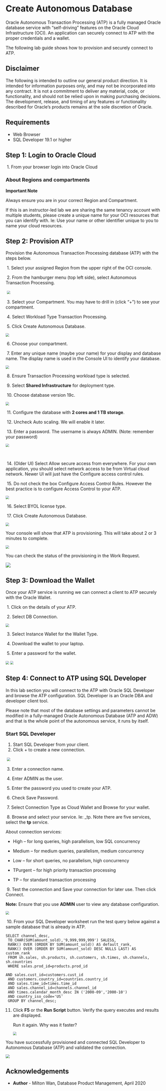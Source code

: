 # Create Autonomous Database #

Oracle Autonomous Transaction Processing (ATP) is a fully managed Oracle database service with “self-driving” features on the Oracle Cloud Infrastructure (OCI). An application can securely connect to ATP with the proper credentials and a wallet. 

The following lab guide shows how to provision and securely connect to ATP. 

## Disclaimer ##
The following is intended to outline our general product direction. It is intended for information purposes only, and may not be incorporated into any contract. It is not a commitment to deliver any material, code, or functionality, and should not be relied upon in making purchasing decisions. The development, release, and timing of any features or functionality described for Oracle’s products remains at the sole discretion of Oracle.

## Requirements ##

- Web Browser
- SQL Developer 19.1 or higher

## Step 1: Login to Oracle Cloud ##

​	1. From your browser login into Oracle Cloud

### About Regions and compartments

**Important Note**

Always ensure you are in your correct Region and Compartment. 

If this is an instructor-led lab we are sharing the same tenancy account with multiple students, please create a unique name for your OCI resources that you can identify with. Ie: Use your name or other identifier unique to you to name your cloud resources.

## Step 2: Provision ATP ##

Provision the Autonomous Transaction Processing database (ATP) with the steps below.

​	1. Select your assigned Region from the upper right of the OCI console.

​	2. From the hamburger menu (top left side), select Autonomous Transaction Processing.

​         <img src="./images/provision-atp-1.PNG" style="zoom: 67%;" />                          

​	3.  Select your Compartment. You may have to drill in (click “+”) to see your compartment.

​	4. Select Workload Type Transaction Processing.

​	5. Click Create Autonomous Database. 

 <img src="./images/provision-atp-3.PNG" style="zoom:67%;" />

​	6. Choose your compartment.

​	7. Enter any unique name (maybe your name) for your display and database name. The display name is used in the Console UI to identify your database.



<img src="./images/provision-atp-4.PNG" style="zoom:67%;" />



​	8. Ensure Transaction Processing workload type is selected.

​	9. Select **Shared Infrastructure** for deployment type.

​	10. Choose database version 19c.



<img src="./images/provision-atp-5.png" style="zoom: 67%;" />

​	11. Configure the database with **2 cores and 1 TB storage**.

​	12. Uncheck Auto scaling. We will enable it later.

​	13. Enter a password. The username is always ADMIN. (Note: remember your password)



<img src="./images/provision-atp-6.png" style="zoom:67%;" />

​	

​	14. (Older UI) Select Allow secure access from everywhere.  For your own application, you should select network access to be from Virtual cloud network.  Newer UI will just have the Configure access control rules.

​	15. Do not check the box Configure Access Control Rules. However the best practice is to configure Access Control to your ATP.



<img src=".\images\network-access.PNG" style="zoom:67%;" />

​	16. Select BYOL license type.

​	17. Click Create Autonomous Database.

<img src="./images/provision-atp-7.PNG" style="zoom: 67%;" />



Your console will show that ATP is provisioning. This will take about 2 or 3 minutes to complete.

<img src="./images/provision-atp-8.png" style="zoom:67%;" />

You can check the status of the provisioning in the Work Request.

![](./images/provision-atp-9.png)

## Step 3: Download the Wallet

Once your ATP service is running we can connect a client to ATP securely with the Oracle Wallet.

​	1. Click on the details of your ATP.

​	2. Select DB Connection.



<img src="./images/wallet-1.PNG" style="zoom:67%;" />

​	3. Select Instance Wallet for the Wallet Type.

​	4. Download the wallet to your laptop.

​	5. Enter a password for the wallet.



<img src="./images/wallet-2.PNG" style="zoom:67%;" />

<img src="./images/wallet-3.png" style="zoom: 67%;" />



## Step 4: Connect to ATP using SQL Developer

In this lab section you will connect to the ATP with Oracle SQL Developer and browse the ATP configuration. SQL Developer is an Oracle DBA and developer client tool.

Please note that most of the database settings and parameters cannot be modified in a fully-managed Oracle Autonomous Database (ATP and ADW) and that is the whole point of the autonomous service, it runs by itself. 

### Start SQL Developer

1. Start SQL Developer from your client.
2. Click + to create a new connection.

​            <img src="./images/sql-Developer.PNG" style="zoom: 67%;" />                   

​	3. Enter a connection name.

​	4. Enter ADMIN as the user.

​	5. Enter the password you used to create your ATP.

​	6. Check Save Password.

​	7. Select Connection Type as Cloud Wallet and Browse for your wallet.

​	8. Browse and select your service. Ie: <your ATP name>_tp. Note there are five services, select the **tp** service.

About connection services:

- High – for long queries, high parallelism, low SQL concurrency

- Medium – for medium queries, parallelism, medium concurrency

- Low – for short queries, no parallelism, high concurrency

- TPurgent – for high priority transaction processing

- TP – for standard transaction processing

  

​	9. Test the connection and Save your connection for later use. Then click Connect.

**Note:** Ensure that you use **ADMIN** user to view any database configuration.

<img src="./images/sql-developer-2.PNG" style="zoom: 67%;" />

​	10. From your SQL Developer worksheet run the test query below against a sample database that is already in ATP.

```
SELECT channel_desc,
 TO_CHAR(SUM(amount_sold),'9,999,999,999') SALES$,
 RANK() OVER (ORDER BY SUM(amount_sold)) AS default_rank,
 RANK() OVER (ORDER BY SUM(amount_sold) DESC NULLS LAST) AS custom_rank
 FROM sh.sales, sh.products, sh.customers, sh.times, sh.channels, sh.countries
 WHERE sales.prod_id=products.prod_id

AND sales.cust_id=customers.cust_id
 AND customers.country_id=countries.country_id
 AND sales.time_id=times.time_id
 AND sales.channel_id=channels.channel_id
 AND times.calendar_month_desc IN ('2000-09','2000-10')
 AND country_iso_code='US'
 GROUP BY channel_desc;
```



 11. Click **F5** or the **Run Script** button. Verify the query executes and results are displayed.  

     Run it again.  Why was it faster?
     
     <img src="./images/sql-developer-3.PNG" style="zoom:67%;" />



You have successfully provisioned and connected SQL Developer to Autonomous Database (ATP) and validated the connection. 

<img src="./images/atp-diagram.PNG" style="zoom: 80%;" />

## Acknowledgements ##

- **Author** - Milton Wan, Database Product Management, April 2020


